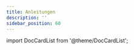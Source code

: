 ```yaml
---
title: Anleitungen
description: ''
sidebar_position: 60
---
```


import DocCardList from '@theme/DocCardList';

<DocCardList />
